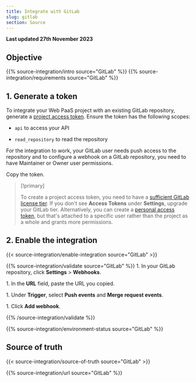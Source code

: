 ```yaml
---
title: Integrate with GitLab
slug: gitlab
section: Source
---
```


**Last updated 27th November 2023**



## Objective  

{{% source-integration/intro source="GitLab" %}}
{{% source-integration/requirements source="GitLab" %}}

## 1. Generate a token

To integrate your Web PaaS project with an existing GitLab repository,
generate a [project access token](https://docs.gitlab.com/ee/user/project/settings/project_access_tokens.html#create-a-project-access-token).
Ensure the token has the following scopes:

- `api` to access your API

- `read_repository` to read the repository


For the integration to work, your GitLab user needs push access to the repository and to configure a webhook on a GitLab repository, you need to have Maintainer or Owner user permissions.

Copy the token.

> [!primary]  
> 
> To create a project access token, you need to have a [sufficient GitLab license tier](../../https:/https:-/docs.gitlab.com/ee/user/project/settings/project_access_tokens).
> If you don't see **Access Tokens** under **Settings**, upgrade your GitLab tier.
> Alternatively, you can create a [personal access token](../../https:/https:-/docs.gitlab.com/ee/user/profile/personal_access_tokens),
> but that's attached to a specific user rather than the project as a whole
> and grants more permissions.
> 
> 

## 2. Enable the integration

{{< source-integration/enable-integration source="GitLab" >}}

{{% source-integration/validate source="GitLab" %}}
1\. In your GitLab repository, click **Settings** > **Webhooks**.

1\. In the **URL** field, paste the URL you copied.

1\. Under **Trigger**, select **Push events** and **Merge request events**.

1\. Click **Add webhook**.

{{% /source-integration/validate %}}

{{% source-integration/environment-status source="GitLab" %}}

## Source of truth

{{< source-integration/source-of-truth source="GitLab" >}}

{{% source-integration/url source="GitLab" %}}
